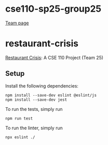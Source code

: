 # cse110-sp25-group25

[Team page](admin/team.md)

# restaurant-crisis
[Restaurant Crisis](https://cse110-sp25-group25.github.io/restaurant-crisis/): A CSE 110 Project (Team 25)

## Setup

Install the following dependencies:

```
npm install --save-dev eslint @eslint/js
npm install --save-dev jest
```

To run the tests, simply run

```
npm run test
```

To run the linter, simply run

```
npx eslint ./
```
